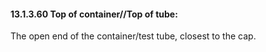 #### 13.1.3.60 Top of container//Top of tube: 

The open end of the container/test tube, closest to the cap.
